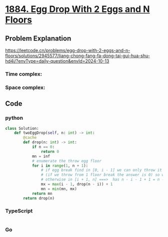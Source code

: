 # [1884. Egg Drop With 2 Eggs and N Floors](https://leetcode.cn/problems/egg-drop-with-2-eggs-and-n-floors/description/?envType=daily-question&envId=2024-10-13)

## Problem Explanation
https://leetcode.cn/problems/egg-drop-with-2-eggs-and-n-floors/solutions/2945577/liang-chong-fang-fa-dong-tai-gui-hua-shu-hd4i/?envType=daily-question&envId=2024-10-13
### Time complex:

### Space complex:

## Code

### python
```python
class Solution:
    def twoEggDrop(self, n: int) -> int:
        @cache
        def drop(n: int) -> int:
            if n == 0:
                return 0
            mn = inf
            # enumerate the throw egg floor
            for i in range(1, n + 1):
                # if egg break find in [0, i - 1] we can only throw it form 1,2,...  we only have one egg now i - 1 - 1 + 1 = i - 1 
                # (if we throw from 1 floor break the answer is 0) so we can from 1 start
                # otherwise in [i + 1, n] ===>  has n - i - 1 + 1 = n - i layers
                mx = max(i - 1, drop(n - i)) + 1
                mn = min(mn, mx)
            return mn
        return drop(n)
```

### TypeScript
```TypeScript


```

### Go
```go
```